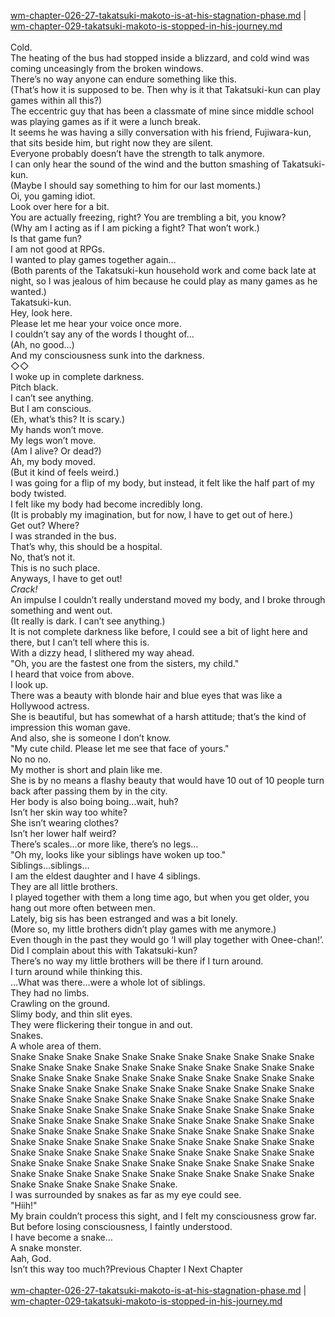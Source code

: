 [wm-chapter-026-27-takatsuki-makoto-is-at-his-stagnation-phase.md](./wm-chapter-026-27-takatsuki-makoto-is-at-his-stagnation-phase.md) | [wm-chapter-029-takatsuki-makoto-is-stopped-in-his-journey.md](./wm-chapter-029-takatsuki-makoto-is-stopped-in-his-journey.md) <br/>
<br/>
Cold.<br/>
The heating of the bus had stopped inside a blizzard, and cold wind was coming unceasingly from the broken windows. <br/>
There’s no way anyone can endure something like this.<br/>
(That’s how it is supposed to be. Then why is it that Takatsuki-kun can play games within all this?) <br/>
The eccentric guy that has been a classmate of mine since middle school was playing games as if it were a lunch break. <br/>
It seems he was having a silly conversation with his friend, Fujiwara-kun, that sits beside him, but right now they are silent.<br/>
Everyone probably doesn’t have the strength to talk anymore.<br/>
I can only hear the sound of the wind and the button smashing of Takatsuki-kun. <br/>
(Maybe I should say something to him for our last moments.) <br/>
Oi, you gaming idiot.<br/>
Look over here for a bit.<br/>
You are actually freezing, right? You are trembling a bit, you know?<br/>
(Why am I acting as if I am picking a fight? That won’t work.) <br/>
Is that game fun? <br/>
I am not good at RPGs.<br/>
I wanted to play games together again…<br/>
(Both parents of the Takatsuki-kun household work and come back late at night, so I was jealous of him because he could play as many games as he wanted.) <br/>
Takatsuki-kun.<br/>
Hey, look here.<br/>
Please let me hear your voice once more.<br/>
I couldn’t say any of the words I thought of…<br/>
(Ah, no good…) <br/>
And my consciousness sunk into the darkness.<br/>
◇◇<br/>
I woke up in complete darkness.<br/>
Pitch black.<br/>
I can’t see anything.<br/>
But I am conscious.<br/>
(Eh, what’s this? It is scary.) <br/>
My hands won’t move.<br/>
My legs won’t move.<br/>
(Am I alive? Or dead?) <br/>
Ah, my body moved.<br/>
(But it kind of feels weird.) <br/>
I was going for a flip of my body, but instead, it felt like the half part of my body twisted.<br/>
I felt like my body had become incredibly long.<br/>
(It is probably my imagination, but for now, I have to get out of here.) <br/>
Get out? Where?<br/>
I was stranded in the bus.<br/>
That’s why, this should be a hospital.<br/>
No, that’s not it.<br/>
This is no such place.<br/>
Anyways, I have to get out!<br/>
*Crack!*<br/>
An impulse I couldn’t really understand moved my body, and I broke through something and went out.<br/>
(It really is dark. I can’t see anything.) <br/>
It is not complete darkness like before, I could see a bit of light here and there, but I can’t tell where this is.<br/>
With a dizzy head, I slithered my way ahead.<br/>
"Oh, you are the fastest one from the sisters, my child." <br/>
I heard that voice from above.<br/>
I look up.<br/>
There was a beauty with blonde hair and blue eyes that was like a Hollywood actress.<br/>
She is beautiful, but has somewhat of a harsh attitude; that’s the kind of impression this woman gave.<br/>
And also, she is someone I don’t know.<br/>
"My cute child. Please let me see that face of yours." <br/>
No no no.<br/>
My mother is short and plain like me.<br/>
She is by no means a flashy beauty that would have 10 out of 10 people turn back after passing them by in the city. <br/>
Her body is also boing boing…wait, huh? <br/>
Isn’t her skin way too white?<br/>
She isn’t wearing clothes?<br/>
Isn’t her lower half weird?<br/>
There’s scales…or more like, there’s no legs…<br/>
"Oh my, looks like your siblings have woken up too." <br/>
Siblings…siblings…<br/>
I am the eldest daughter and I have 4 siblings.<br/>
They are all little brothers.<br/>
I played together with them a long time ago, but when you get older, you hang out more often between men.<br/>
Lately, big sis has been estranged and was a bit lonely.<br/>
(More so, my little brothers didn’t play games with me anymore.) <br/>
Even though in the past they would go ‘I will play together with Onee-chan!’.<br/>
Did I complain about this with Takatsuki-kun?<br/>
There’s no way my little brothers will be there if I turn around.<br/>
I turn around while thinking this.<br/>
…What was there…were a whole lot of siblings.<br/>
They had no limbs.<br/>
Crawling on the ground.<br/>
Slimy body, and thin slit eyes.<br/>
They were flickering their tongue in and out.<br/>
Snakes.<br/>
A whole area of them.<br/>
Snake Snake Snake Snake Snake Snake Snake Snake Snake Snake Snake Snake Snake Snake Snake Snake Snake Snake Snake Snake Snake Snake Snake Snake Snake Snake Snake Snake Snake Snake Snake Snake Snake Snake Snake Snake Snake Snake Snake Snake Snake Snake Snake Snake Snake Snake Snake Snake Snake Snake Snake Snake Snake Snake Snake Snake Snake Snake Snake Snake Snake Snake Snake Snake Snake Snake Snake Snake Snake Snake Snake Snake Snake Snake Snake Snake Snake Snake Snake Snake Snake Snake Snake Snake Snake Snake Snake Snake Snake Snake Snake Snake Snake Snake Snake Snake Snake Snake Snake Snake Snake Snake Snake Snake Snake Snake Snake Snake Snake Snake Snake Snake Snake Snake Snake Snake Snake Snake Snake Snake Snake Snake Snake Snake Snake Snake Snake Snake Snake Snake Snake Snake Snake Snake Snake Snake Snake Snake. <br/>
I was surrounded by snakes as far as my eye could see.<br/>
"Hiih!" <br/>
My brain couldn’t process this sight, and I felt my consciousness grow far.<br/>
But before losing consciousness, I faintly understood.<br/>
I have become a snake…<br/>
A snake monster.<br/>
Aah, God.<br/>
Isn’t this way too much?Previous Chapter l Next Chapter <br/> <br/>
[wm-chapter-026-27-takatsuki-makoto-is-at-his-stagnation-phase.md](./wm-chapter-026-27-takatsuki-makoto-is-at-his-stagnation-phase.md) | [wm-chapter-029-takatsuki-makoto-is-stopped-in-his-journey.md](./wm-chapter-029-takatsuki-makoto-is-stopped-in-his-journey.md) <br/>
